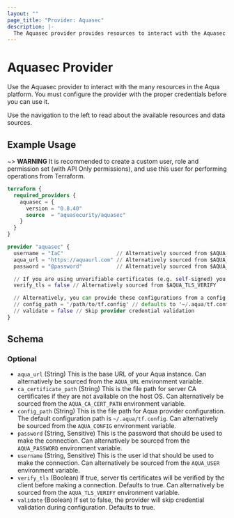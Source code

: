 ```yaml
---
layout: ""
page_title: "Provider: Aquasec"
description: |-
  The Aquasec provider provides resources to interact with the Aquasec API.
---
```


# Aquasec Provider

Use the Aquasec provider to interact with the many resources in the Aqua platform. 
You must configure the provider with the proper credentials before you can use it.

Use the navigation to the left to read about the available resources and data sources.

## Example Usage

~> **WARNING** It is recommended to create a custom user, role and permission set 
(with API Only permissions), and use this user for performing operations from Terraform.

```terraform
terraform {
  required_providers {
    aquasec = {
      version = "0.8.40"
      source  = "aquasecurity/aquasec"
    }
  }
}

provider "aquasec" {
  username = "IaC"                 // Alternatively sourced from $AQUA_USER
  aqua_url = "https://aquaurl.com" // Alternatively sourced from $AQUA_URL
  password = "@password"           // Alternatively sourced from $AQUA_PASSWORD

  // If you are using unverifiable certificates (e.g. self-signed) you may need to disable certificate verification
  verify_tls = false // Alternatively sourced from $AQUA_TLS_VERIFY

  // Alternatively, you can provide these configurations from a config file, and configure the provider as below
  // config_path = '/path/to/tf.config' // defaults to '~/.aqua/tf.config' -- Alternatively sourced from $AQUA_CONFIG
  // validate = false // Skip provider credential validation
}
```

<!-- schema generated by tfplugindocs -->
## Schema

### Optional

- `aqua_url` (String) This is the base URL of your Aqua instance. Can alternatively be sourced from the `AQUA_URL` environment variable.
- `ca_certificate_path` (String) This is the file path for server CA certificates if they are not available on the host OS. Can alternatively be sourced from the `AQUA_CA_CERT_PATH` environment variable.
- `config_path` (String) This is the file path for Aqua provider configuration. The default configuration path is `~/.aqua/tf.config`. Can alternatively be sourced from the `AQUA_CONFIG` environment variable.
- `password` (String, Sensitive) This is the password that should be used to make the connection. Can alternatively be sourced from the `AQUA_PASSWORD` environment variable.
- `username` (String, Sensitive) This is the user id that should be used to make the connection. Can alternatively be sourced from the `AQUA_USER` environment variable.
- `verify_tls` (Boolean) If true, server tls certificates will be verified by the client before making a connection. Defaults to true. Can alternatively be sourced from the `AQUA_TLS_VERIFY` environment variable.
- `validate` (Boolean) If set to false, the provider will skip credential validation during configuration. Defaults to true.
